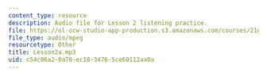 ```yaml
---
content_type: resource
description: Audio file for Lesson 2 listening practice.
file: https://ol-ocw-studio-app-production.s3.amazonaws.com/courses/21g-110-chinese-iv-streamlined-spring-2004/c54c06a20a78ec1834765ce60112aa0a_Lesson2a.mp3
file_type: audio/mpeg
resourcetype: Other
title: Lesson2a.mp3
uid: c54c06a2-0a78-ec18-3476-5ce60112aa0a
---
```

